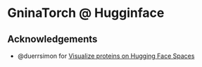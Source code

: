 # GninaTorch @ Hugginface

## Acknowledgements

* @duerrsimon for [Visualize proteins on Hugging Face Spaces](https://huggingface.co/blog/spaces_3dmoljs)